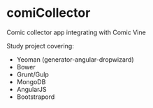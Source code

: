 comiCollector
=============

Comic collector app integrating with Comic Vine

Study project covering:
 - Yeoman (generator-angular-dropwizard)
 - Bower
 - Grunt/Gulp
 - MongoDB
 - AngularJS
 - Bootstrapord